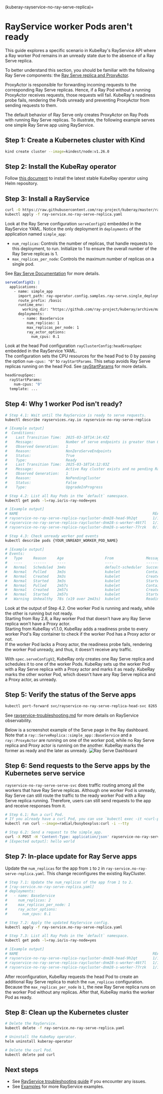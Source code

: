 (kuberay-rayservice-no-ray-serve-replica)=

# RayService worker Pods aren't ready

This guide explores a specific scenario in KubeRay's RayService API where a Ray worker Pod remains in an unready state due to the absence of a Ray Serve replica.

To better understand this section, you should be familiar with the following Ray Serve components: 
the [Ray Serve replica and ProxyActor](https://docs.ray.io/en/latest/serve/architecture.html#high-level-view).

ProxyActor is responsible for forwarding incoming requests to the corresponding Ray Serve replicas. 
Hence, if a Ray Pod without a running ProxyActor receives requests, those requests will fail.
KubeRay's readiness probe fails, rendering the Pods unready and preventing ProxyActor from sending requests to them.

The default behavior of Ray Serve only creates ProxyActor on Ray Pods with running Ray Serve replicas.
To illustrate, the following example serves one simple Ray Serve app using RayService.


## Step 1: Create a Kubernetes cluster with Kind

```sh
kind create cluster --image=kindest/node:v1.26.0
```

## Step 2: Install the KubeRay operator

Follow [this document](kuberay-operator-deploy) to install the latest stable KubeRay operator using Helm repository.

## Step 3: Install a RayService

```sh
curl -O https://raw.githubusercontent.com/ray-project/kuberay/master/ray-operator/config/samples/ray-service.no-ray-serve-replica.yaml
kubectl apply -f ray-service.no-ray-serve-replica.yaml
```

Look at the Ray Serve configuration `serveConfigV2` embedded in the RayService YAML. Notice the only deployment in `deployments` of the application named `simple_app`:
  * `num_replicas`: Controls the number of replicas, that handle requests to this deployment, to run. Initialize to 1 to ensure the overall number of the Ray Serve replicas is 1.
  * `max_replicas_per_node`: Controls the maximum number of replicas on a single pod.  

See [Ray Serve Documentation](https://docs.ray.io/en/master/serve/configure-serve-deployment.html) for more details.
```yaml
serveConfigV2: |
  applications:
    - name: simple_app
      import_path: ray-operator.config.samples.ray-serve.single_deployment_dag:DagNode
      route_prefix: /basic
      runtime_env:
        working_dir: "https://github.com/ray-project/kuberay/archive/master.zip"
      deployments:
        - name: BaseService
          num_replicas: 1
          max_replicas_per_node: 1
          ray_actor_options:
            num_cpus: 0.1
```

Look at the head Pod configuration `rayClusterConfig:headGroupSpec` embedded in the RayService YAML.  
The configuration sets the CPU resources for the head Pod to 0 by passing the option `num-cpus: "0"` to `rayStartParams`. This setup avoids Ray Serve replicas running on the head Pod.
See [rayStartParams](https://github.com/ray-project/kuberay/blob/master/docs/guidance/rayStartParams.md) for more details.  
```sh
headGroupSpec:
  rayStartParams:
    num-cpus: "0"
  template: ...
```

## Step 4: Why 1 worker Pod isn't ready?

```sh
# Step 4.1: Wait until the RayService is ready to serve requests.
kubectl describe rayservices.ray.io rayservice-no-ray-serve-replica

# [Example output]
#  Conditions:
#    Last Transition Time:  2025-03-18T14:14:43Z
#    Message:               Number of serve endpoints is greater than 0
#    Observed Generation:   1
#    Reason:                NonZeroServeEndpoints
#    Status:                True
#    Type:                  Ready
#    Last Transition Time:  2025-03-18T14:12:03Z
#    Message:               Active Ray cluster exists and no pending Ray cluster
#    Observed Generation:   1
#    Reason:                NoPendingCluster
#    Status:                False
#    Type:                  UpgradeInProgress

# Step 4.2: List all Ray Pods in the `default` namespace.
kubectl get pods -l=ray.io/is-ray-node=yes

# [Example output]
# NAME                                                              READY   STATUS    RESTARTS   AGE
# rayservice-no-ray-serve-replica-raycluster-dnm28-head-9h2qt       1/1     Running   0          2m21s
# rayservice-no-ray-serve-replica-raycluster-dnm28-s-worker-46t7l   1/1     Running   0          2m21s
# rayservice-no-ray-serve-replica-raycluster-dnm28-s-worker-77rzk   0/1     Running   0          2m20s

# Step 4.3: Check unready worker pod events
kubectl describe pods {YOUR_UNREADY_WORKER_POD_NAME}

# [Example output]
# Events:
#   Type     Reason     Age                   From               Message
#   ----     ------     ----                  ----               -------
#   Normal   Scheduled  3m4s                  default-scheduler  Successfully assigned default/rayservice-no-ray-serve-replica-raycluster-dnm28-s-worker-77rzk to kind-control-plane
#   Normal   Pulled     3m3s                  kubelet            Container image "rayproject/ray:2.41.0" already present on machine
#   Normal   Created    3m3s                  kubelet            Created container wait-gcs-ready
#   Normal   Started    3m3s                  kubelet            Started container wait-gcs-ready
#   Normal   Pulled     2m57s                 kubelet            Container image "rayproject/ray:2.41.0" already present on machine
#   Normal   Created    2m57s                 kubelet            Created container ray-worker
#   Normal   Started    2m57s                 kubelet            Started container ray-worker
#   Warning  Unhealthy  78s (x19 over 2m43s)  kubelet            Readiness probe failed: success
```

Look at the output of Step 4.2. One worker Pod is running and ready, while the other is running but not ready.  
Starting from Ray 2.8, a Ray worker Pod that doesn't have any Ray Serve replica won't have a Proxy actor.  
Starting from KubeRay v1.1.0, KubeRay adds a readiness probe to every worker Pod's Ray container to check if the worker Pod has a Proxy actor or not.  
If the worker Pod lacks a Proxy actor, the readiness probe fails, rendering the worker Pod unready, and thus, it doesn't receive any traffic.  

With `spec.serveConfigV2`, KubeRay only creates one Ray Serve replica and schedules it to one of the worker Pods.
KubeRay sets up the worker Pod with a Ray Serve replica with a Proxy actor and marks it as ready.
KubeRay marks the other worker Pod, which doesn't have any Ray Serve replica and a Proxy actor, as unready.

## Step 5: Verify the status of the Serve apps

```sh
kubectl port-forward svc/rayservice-no-ray-serve-replica-head-svc 8265:8265
```

See [rayservice-troubleshooting.md](kuberay-raysvc-troubleshoot) for more details on RayService observability.  

Below is a screenshot example of the Serve page in the Ray dashboard.  
Note that a `ray::ServeReplica::simple_app::BaseService` and a `ray::ProxyActor` are running on one of the worker pod, while no Ray Serve replica and Proxy actor is running on the another. KubeRay marks the former as ready and the later as unready.
  ![Ray Serve Dashboard](../images/rayservice-no-ray-serve-replica-dashboard.png)

## Step 6: Send requests to the Serve apps by the Kubernetes serve service

`rayservice-no-ray-serve-serve-svc` does traffic routing among all the workers that have Ray Serve replicas.
Although one worker Pod is unready, Ray Serve can still route the traffic to the ready worker Pod with a Ray Serve replica running. Therefore, users can still send requests to the app and receive responses from it.

```sh
# Step 6.1: Run a curl Pod.
# If you already have a curl Pod, you can use `kubectl exec -it <curl-pod> -- sh` to access the Pod.
kubectl run curl --image=radial/busyboxplus:curl -i --tty

# Step 6.2: Send a request to the simple_app.
curl -X POST -H 'Content-Type: application/json' rayservice-no-ray-serve-replica-serve-svc:8000/basic
# [Expected output]: hello world
```

## Step 7: In-place update for Ray Serve apps

Update the `num_replicas` for the app from `1` to `2` in `ray-service.no-ray-serve-replica.yaml`. This change reconfigures the existing RayCluster.

```sh
# Step 7.1: Update the num_replicas of the app from 1 to 2.
# [ray-service.no-ray-serve-replica.yaml]
# deployments:
#   - name: BaseService
#     num_replicas: 2
#     max_replicas_per_node: 1
#     ray_actor_options:
#       num_cpus: 0.1

# Step 7.2: Apply the updated RayService config.
kubectl apply -f ray-service.no-ray-serve-replica.yaml

# Step 7.3: List all Ray Pods in the `default` namespace.
kubectl get pods -l=ray.io/is-ray-node=yes

# [Example output]
# NAME                                                              READY   STATUS    RESTARTS   AGE
# rayservice-no-ray-serve-replica-raycluster-dnm28-head-9h2qt       1/1     Running   0          46m
# rayservice-no-ray-serve-replica-raycluster-dnm28-s-worker-46t7l   1/1     Running   0          46m
# rayservice-no-ray-serve-replica-raycluster-dnm28-s-worker-77rzk   1/1     Running   0          46m
```

After reconfiguration, KubeRay requests the head Pod to create an additional Ray Serve replica to match the `num_replicas` configuration. Because the `max_replicas_per_node` is `1`, the new Ray Serve replica runs on the worker Pod without any replicas. After that, KubeRay marks the worker Pod as ready.

## Step 8: Clean up the Kubernetes cluster

```sh
# Delete the RayService.
kubectl delete -f ray-service.no-ray-serve-replica.yaml

# Uninstall the KubeRay operator.
helm uninstall kuberay-operator

# Delete the curl Pod.
kubectl delete pod curl
```

## Next steps

* See [RayService troubleshooting guide](kuberay-raysvc-troubleshoot) if you encounter any issues.
* See [Examples](kuberay-examples) for more RayService examples.

